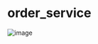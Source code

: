 # order_service

![image](https://github.com/user-attachments/assets/40cf1195-7060-4ede-bf90-93777121ba46)
